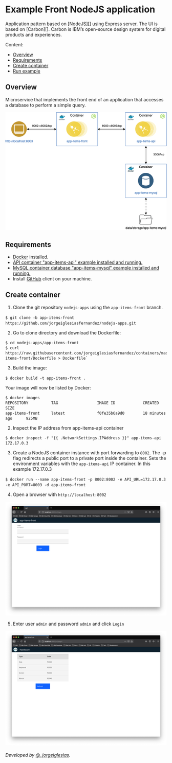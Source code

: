 # Example Front NodeJS application

Application pattern based on [NodeJS][] using Express server. The UI is based on [Carbon][]. Carbon is IBM’s open-source design system for digital products and experiences.

Content:

- [Overview](#overview)
- [Requirements](#requirements)
- [Create container](#create-container)
- [Run example](#run-example)

## Overview

Microservice that implements the front end of an application that accesses a database to perform a simple query.

<p align="center">
  <img src="doc/draw/img/app-items-front.png">
</p>

[Docker]: https://docs.docker.com/get-docker
[GitHub]: https://github.com

## Requirements
- [Docker][] installed.
- [API container "app-items-api" example installed and running.](https://github.ibm.com/CloudExpertLab/Containers/tree/master/app-items-api)
- [MySQL container database "app-items-mysql" example installed and running.](https://github.ibm.com/CloudExpertLab/Containers/tree/master/app-items-mysql)
- Install [GitHub][] client on your machine.

## Create container

1. Clone the git repository `nodejs-apps` using the `app-items-fromt` branch.

`$ git clone -b app-items-front https://github.com/jorgeiglesiasfernandez/nodejs-apps.git`

2. Go to clone directory and download the Dockerfile:

```
$ cd nodejs-apps/app-items-front
$ curl https://raw.githubusercontent.com/jorgeiglesiasfernandez/containers/master/app-items-front/Dockerfile > Dockerfile`
```

3. Build the image:

`$ docker build -t app-items-front .`

Your image will now be listed by Docker:
```
$ docker images
REPOSITORY          TAG                 IMAGE ID            CREATED             SIZE
app-items-front     latest              f0fe35b6a9d0        18 minutes ago      925MB
```

2. Inspect the IP address from app-items-api container

```
$ docker inspect -f "{{ .NetworkSettings.IPAddress }}" app-items-api
172.17.0.3
```

3. Create a NodeJS container instance with port forwarding to `8002`. The -p flag redirects a public port to a private port inside the container. Sets the environment variables with the `app-items-api` IP container. In this example 172.17.0.3

`$ docker run --name app-items-front -p 8002:8002 -e API_URL=172.17.0.3 -e API_PORT=8003 -d app-items-front`

4. Open a browser with `http://localhost:8002`

<p align="center">
  <img src="doc/draw/img/app-items-front-login.png">
</p>

5. Enter user `admin` and password `admin` and click `Login`

<p align="center">
  <img src="doc/draw/img/app-items-front-list-hwd.png">
</p>

###### Developed by [@_jorgeiglesias](http://jorgeiglesiasf.blogspot.com.es/).